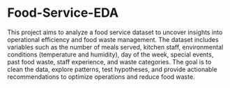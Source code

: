 # Food-Service-EDA
This project aims to analyze a food service dataset to uncover insights into operational efficiency and food waste management. The dataset includes variables such as the number of meals served, kitchen staff, environmental conditions (temperature and humidity), day of the week, special events, past food waste, staff experience, and waste categories. The goal is to clean the data, explore patterns, test hypotheses, and provide actionable recommendations to optimize operations and reduce food waste.
